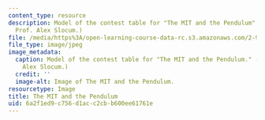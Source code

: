 ```yaml
---
content_type: resource
description: Model of the contest table for "The MIT and the Pendulum". (Image by
  Prof. Alex Slocum.)
file: /media/https%3A/open-learning-course-data-rc.s3.amazonaws.com/2-971-2nd-summer-introduction-to-design-january-iap-2003/6a2f1ed9c756d1acc2cbb600ee61761e_2-971iap03.jpg
file_type: image/jpeg
image_metadata:
  caption: Model of the contest table for "The MIT and the Pendulum." (Image by Prof.
    Alex Slocum.)
  credit: ''
  image-alt: Image of The MIT and the Pendulum.
resourcetype: Image
title: The MIT and the Pendulum
uid: 6a2f1ed9-c756-d1ac-c2cb-b600ee61761e
---
```

